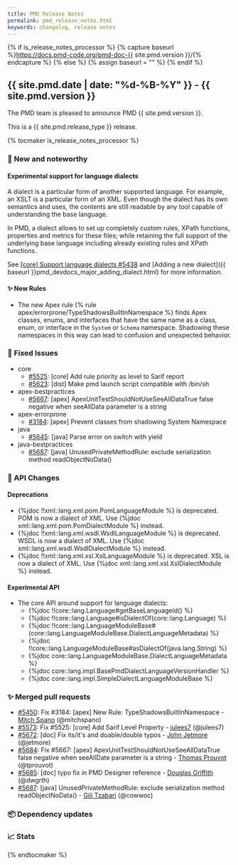 ```yaml
---
title: PMD Release Notes
permalink: pmd_release_notes.html
keywords: changelog, release notes
---
```


{% if is_release_notes_processor %}
{% capture baseurl %}https://docs.pmd-code.org/pmd-doc-{{ site.pmd.version }}/{% endcapture %}
{% else %}
{% assign baseurl = "" %}
{% endif %}

## {{ site.pmd.date | date: "%d-%B-%Y" }} - {{ site.pmd.version }}

The PMD team is pleased to announce PMD {{ site.pmd.version }}.

This is a {{ site.pmd.release_type }} release.

{% tocmaker is_release_notes_processor %}

### 🚀 New and noteworthy

#### Experimental support for language dialects

A dialect is a particular form of another supported language. For example, an XSLT is a particular
form of an XML. Even though the dialect has its own semantics and uses, the contents are still readable
by any tool capable of understanding the base language.

In PMD, a dialect allows to set up completely custom rules, XPath functions, properties and metrics
for these files; while retaining the full support of the underlying base language including
already existing rules and XPath functions.

See [[core] Support language dialects #5438](https://github.com/pmd/pmd/pull/5438) and
[Adding a new dialect]({{ baseurl }}pmd_devdocs_major_adding_dialect.html) for more information.

#### ✨ New Rules

* The new Apex rule {% rule apex/errorprone/TypeShadowsBuiltInNamespace %} finds Apex classes, enums, and interfaces
  that have the same name as a class, enum, or interface in the `System` or `Schema` namespace.
  Shadowing these namespaces in this way can lead to confusion and unexpected behavior.

### 🐛 Fixed Issues
* core
  * [#5525](https://github.com/pmd/pmd/issues/5525): \[core] Add rule priority as level to Sarif report
  * [#5623](https://github.com/pmd/pmd/issues/5623): \[dist] Make pmd launch script compatible with /bin/sh
* apex-bestpractices
  * [#5667](https://github.com/pmd/pmd/issues/5667): \[apex] ApexUnitTestShouldNotUseSeeAllDataTrue false negative when seeAllData parameter is a string
* apex-errorprone
  * [#3184](https://github.com/pmd/pmd/issues/3184): \[apex] Prevent classes from shadowing System Namespace
* java
  * [#5645](https://github.com/pmd/pmd/issues/5645): \[java] Parse error on switch with yield
* java-bestpractices
  * [#5687](https://github.com/pmd/pmd/issues/5687): \[java] UnusedPrivateMethodRule: exclude serialization method readObjectNoData()

### 🚨 API Changes

#### Deprecations
* {%jdoc !!xml::lang.xml.pom.PomLanguageModule %} is deprecated. POM is now a dialect of XML.
  Use {%jdoc xml::lang.xml.pom.PomDialectModule %} instead.
* {%jdoc !!xml::lang.xml.wsdl.WsdlLanguageModule %} is deprecated. WSDL is now a dialect of XML.
  Use {%jdoc xml::lang.xml.wsdl.WsdlDialectModule %} instead.
* {%jdoc !!xml::lang.xml.xsl.XslLanguageModule %} is deprecated. XSL is now a dialect of XML.
  Use {%jdoc xml::lang.xml.xsl.XslDialectModule %} instead.

#### Experimental API
* The core API around support for language dialects:
  * {%jdoc !!core::lang.Language#getBaseLanguageId() %}
  * {%jdoc !!core::lang.Language#isDialectOf(core::lang.Language) %}
  * {%jdoc !!core::lang.LanguageModuleBase#<init>(core::lang.LanguageModuleBase.DialectLanguageMetadata) %}
  * {%jdoc !!core::lang.LanguageModuleBase#asDialectOf(java.lang.String) %}
  * {%jdoc core::lang.LanguageModuleBase.DialectLanguageMetadata %}
  * {%jdoc core::lang.impl.BasePmdDialectLanguageVersionHandler %}
  * {%jdoc core::lang.impl.SimpleDialectLanguageModuleBase %}

### ✨ Merged pull requests
<!-- content will be automatically generated, see /do-release.sh -->
* [#5450](https://github.com/pmd/pmd/pull/5450): Fix #3184: \[apex] New Rule: TypeShadowsBuiltInNamespace - [Mitch Spano](https://github.com/mitchspano) (@mitchspano)
* [#5573](https://github.com/pmd/pmd/pull/5573): Fix #5525: \[core] Add Sarif Level Property - [julees7](https://github.com/julees7) (@julees7)
* [#5672](https://github.com/pmd/pmd/pull/5672): \[doc] Fix its/it's and doable/double typos - [John Jetmore](https://github.com/jetmore) (@jetmore)
* [#5684](https://github.com/pmd/pmd/pull/5684): Fix #5667: \[apex] ApexUnitTestShouldNotUseSeeAllDataTrue false negative when seeAllDate parameter is a string - [Thomas Prouvot](https://github.com/tprouvot) (@tprouvot)
* [#5685](https://github.com/pmd/pmd/pull/5685): \[doc] typo fix in PMD Designer reference - [Douglas Griffith](https://github.com/dwgrth) (@dwgrth)
* [#5687](https://github.com/pmd/pmd/pull/5687): \[java] UnusedPrivateMethodRule: exclude serialization method readObjectNoData() - [Gili Tzabari](https://github.com/cowwoc) (@cowwoc)

### 📦 Dependency updates
<!-- content will be automatically generated, see /do-release.sh -->

### 📈 Stats
<!-- content will be automatically generated, see /do-release.sh -->

{% endtocmaker %}

